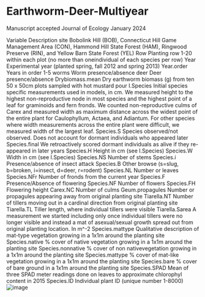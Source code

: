 # Earthworm-Deer-Multiyear
Manuscript accepted Journal of Ecology January 2024

Variable	Description
site	Bobolink Hill (BOB), Connecticut Hill Game Management Area (CON), Hammond Hill State Forest (HAM), Ringwood Preserve (RIN), and Yellow Barn State Forest (YEL)
Row	Planting row 1-20 within each plot (no more than oneindividual of each species per row)
Year	Experimental year (planted spring, fall 2012 and spring 2013)
Year.order	Years in order 1-5
worms	Worm presence/absence
deer	Deer presence/absence
Drybiomass.mean	Dry earthworm biomass (g) from ten 50 x 50cm plots sampled with hot mustard pour
I.Species	Initial species specific measurements used in models, in cm. We measured height to the highest non-reproductive node in most species and the highest point of a leaf for graminoids and fern fronds. We counted non-reproductive culms of Carex and measured width as maximum distance across the widest point of the entire plant for Caulophyllum, Actaea, and Adiantum. For other species where width measurements across the entire plant were difficult, we measured width of the largest leaf. 
Species.S	Species observed/not observed. Does not account for dormant individuals who appeared later
Species.final	We retroactively scored dormant individuals as alive if they re-appeared in later years
Species.H	Height in cm (see I.Species)
Species.W	Width in cm (see I.Species)
Species.NS	Number of stems
Species.i	Presence/absence of insect attack
Species.B	Other browse (s=slug, b=broken, i=insect, d=deer, r=rodent)
Species.NL	Number or leaves
Species.NFr	Number of fronds from the current year
Species.F	Presence/Absence of flowering
Species.NF	Number of flowers
Species.FH	Flowering height
Carex.NC	Number of culms
Geum.propagules	Number or propagules appearing away from original planting site
Tiarella.NT	Number of tillers moving out in a cardinal direction from original planting site
Tiarella.TL	Tiller length, where individual tillers were visible
Tiarella.Sarea	A measurement we started including only once individual tillers were no longer visible and instead a mat of asexual/sexual growth spread out from original planting location. In m^-2
Species.mattype	Qualitative description of mat-type vegetation growing in a 1x1m around the planting site
Species.native	% cover of native vegetation growing in a 1x1m around the planting site
Species.nonnative	% cover of non nativevegetation growing in a 1x1m around the planting site
Species.mattype	% cover of mat-like vegetation growing in a 1x1m around the planting site
Species.bare	% cover of bare ground in a 1x1m around the planting site
Species.SPAD	Mean of three SPAD meter readings done on leaves to approximate chlorophyl content in 2015
Species.ID	Individual plant ID (unique number 1-8000)![image](https://github.com/Annise-Dobson/Earthworm-Deer-Multiyear/assets/48299491/a3f4f2c1-82ac-4522-ada1-2ca94276b410)
